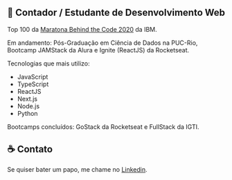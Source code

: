 
## :rocket: Contador / Estudante de Desenvolvimento Web

Top 100 da [Maratona Behind the Code 2020](https://maratona.dev/pt) da IBM.

Em andamento: Pós-Graduação em Ciência de Dados na PUC-Rio, Bootcamp JAMStack da Alura e Ignite (ReactJS) da Rocketseat.

Tecnologias que mais utilizo:

- JavaScript
- TypeScript 
- ReactJS 
- Next.js
- Node.js
- Python

Bootcamps concluídos: GoStack da Rocketseat e FullStack da IGTI.

## :coffee: Contato

Se quiser bater um papo, me chame no <a href="https://www.linkedin.com/in/christian-testtzlaffe-alpoim/" target="_blank">Linkedin</a>.


